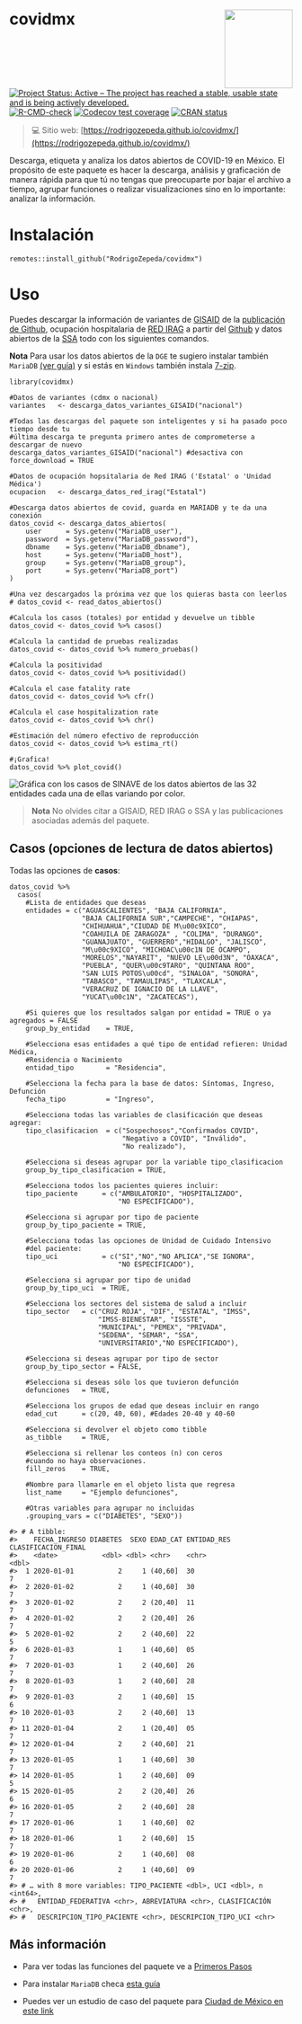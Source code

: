 # covidmx <img src="man/figures/covidmx.png" width="121px" height="140px" align="right" style="padding-left:10px;" />

<!-- badges: start -->
[![Project Status: Active – The project has reached a stable, usable state and is being actively developed.](https://www.repostatus.org/badges/latest/active.svg)](https://www.repostatus.org/#active)
[![R-CMD-check](https://github.com/RodrigoZepeda/covidmx/actions/workflows/R-CMD-check.yaml/badge.svg)](https://github.com/RodrigoZepeda/covidmx/actions/workflows/R-CMD-check.yaml)
[![Codecov test coverage](https://codecov.io/gh/RodrigoZepeda/covidmx/branch/MARIADB/graph/badge.svg)](https://app.codecov.io/gh/RodrigoZepeda/covidmx?branch=MARIADB)
[![CRAN status](https://www.r-pkg.org/badges/version/covidmx)](https://CRAN.R-project.org/package=covidmx)
<!-- badges: end -->

> :computer: Sitio web: [https://rodrigozepeda.github.io/covidmx/](https://rodrigozepeda.github.io/covidmx/)
  
Descarga, etiqueta y analiza los datos abiertos de COVID-19 en México. El propósito de este paquete es hacer la descarga, análisis y graficación de manera rápida para que tú no tengas que preocuparte por bajar el archivo a tiempo, agrupar funciones o realizar visualizaciones sino en lo importante: analizar la información. 

# Instalación

```{r}
remotes::install_github("RodrigoZepeda/covidmx")
```

# Uso 

Puedes descargar la información de variantes de [GISAID](www.gisaid.org) de la [publicación de Github](https://github.com/RodrigoZepeda/VariantesCovid), ocupación hospitalaria de [RED IRAG](https://www.gits.igg.unam.mx/red-irag-dashboard/reviewHome) a partir del [Github](https://github.com/RodrigoZepeda/CapacidadHospitalariaMX) y datos abiertos de la [SSA](https://datos.gob.mx/busca/dataset/informacion-referente-a-casos-covid-19-en-mexico) todo con los siguientes comandos.

**Nota** Para usar los datos abiertos de la `DGE` te sugiero instalar también `MariaDB` [(ver guía)](https://rodrigozepeda.github.io/covidmx/articles/Instalacion_de_MARIADB.html) y si estás en `Windows` también instala [7-zip](https://www.7-zip.org/). 

```{r}
library(covidmx)

#Datos de variantes (cdmx o nacional)
variantes   <- descarga_datos_variantes_GISAID("nacional")

#Todas las descargas del paquete son inteligentes y si ha pasado poco tiempo desde tu
#última descarga te pregunta primero antes de comprometerse a descargar de nuevo
descarga_datos_variantes_GISAID("nacional") #desactiva con force_download = TRUE

#Datos de ocupación hopsitalaria de Red IRAG ('Estatal' o 'Unidad Médica')
ocupacion   <- descarga_datos_red_irag("Estatal")

#Descarga datos abiertos de covid, guarda en MARIADB y te da una conexión
datos_covid <- descarga_datos_abiertos(
    user      = Sys.getenv("MariaDB_user"),
    password  = Sys.getenv("MariaDB_password"),
    dbname    = Sys.getenv("MariaDB_dbname"),
    host      = Sys.getenv("MariaDB_host"),
    group     = Sys.getenv("MariaDB_group"),
    port      = Sys.getenv("MariaDB_port")
) 

#Una vez descargados la próxima vez que los quieras basta con leerlos
# datos_covid <- read_datos_abiertos() 

#Calcula los casos (totales) por entidad y devuelve un tibble
datos_covid <- datos_covid %>% casos()

#Calcula la cantidad de pruebas realizadas
datos_covid <- datos_covid %>% numero_pruebas()

#Calcula la positividad
datos_covid <- datos_covid %>% positividad()

#Calcula el case fatality rate
datos_covid <- datos_covid %>% cfr()

#Calcula el case hospitalization rate
datos_covid <- datos_covid %>% chr()

#Estimación del número efectivo de reproducción
datos_covid <- datos_covid %>% estima_rt()

#¡Grafica!
datos_covid %>% plot_covid()
```

![Gráfica con los casos de SINAVE de los datos abiertos de las 32 entidades cada una de ellas variando por color.](man/figures/readme-nacional.png)

> **Nota** No olvides citar a GISAID, RED IRAG o SSA y las publicaciones asociadas además del paquete.

## Casos (opciones de lectura de datos abiertos)

Todas las opciones de **casos**:

```{r}
datos_covid %>% 
  casos(
    #Lista de entidades que deseas
    entidades = c("AGUASCALIENTES", "BAJA CALIFORNIA", 
                  "BAJA CALIFORNIA SUR","CAMPECHE", "CHIAPAS", 
                  "CHIHUAHUA","CIUDAD DE M\u00c9XICO",
                  "COAHUILA DE ZARAGOZA" , "COLIMA", "DURANGO", 
                  "GUANAJUATO", "GUERRERO","HIDALGO", "JALISCO", 
                  "M\u00c9XICO", "MICHOAC\u00c1N DE OCAMPO", 
                  "MORELOS","NAYARIT", "NUEVO LE\u00d3N", "OAXACA", 
                  "PUEBLA", "QUER\u00c9TARO", "QUINTANA ROO", 
                  "SAN LUIS POTOS\u00cd", "SINALOA", "SONORA",
                  "TABASCO", "TAMAULIPAS", "TLAXCALA", 
                  "VERACRUZ DE IGNACIO DE LA LLAVE", 
                  "YUCAT\u00c1N", "ZACATECAS"),
    
    #Si quieres que los resultados salgan por entidad = TRUE o ya agregados = FALSE
    group_by_entidad    = TRUE,
    
    #Selecciona esas entidades a qué tipo de entidad refieren: Unidad Médica, 
    #Residencia o Nacimiento
    entidad_tipo        = "Residencia", 
    
    #Selecciona la fecha para la base de datos: Síntomas, Ingreso, Defunción
    fecha_tipo          = "Ingreso",
     
    #Selecciona todas las variables de clasificación que deseas agregar:
    tipo_clasificacion  = c("Sospechosos","Confirmados COVID", 
                            "Negativo a COVID", "Inválido", 
                            "No realizado"),
    
    #Selecciona si deseas agrupar por la variable tipo_clasificacion
    group_by_tipo_clasificacion = TRUE,
    
    #Selecciona todos los pacientes quieres incluir:
    tipo_paciente      = c("AMBULATORIO", "HOSPITALIZADO", 
                           "NO ESPECIFICADO"),
    
    #Selecciona si agrupar por tipo de paciente
    group_by_tipo_paciente = TRUE,
    
    #Selecciona todas las opciones de Unidad de Cuidado Intensivo
    #del paciente:
    tipo_uci           = c("SI","NO","NO APLICA","SE IGNORA",
                           "NO ESPECIFICADO"),
    
    #Selecciona si agrupar por tipo de unidad
    group_by_tipo_uci  = TRUE,
    
    #Selecciona los sectores del sistema de salud a incluir
    tipo_sector   = c("CRUZ ROJA", "DIF", "ESTATAL", "IMSS", 
                      "IMSS-BIENESTAR", "ISSSTE", 
                      "MUNICIPAL", "PEMEX", "PRIVADA", 
                      "SEDENA", "SEMAR", "SSA", 
                      "UNIVERSITARIO","NO ESPECIFICADO"),
    
    #Selecciona si deseas agrupar por tipo de sector
    group_by_tipo_sector = FALSE,
    
    #Selecciona si deseas sólo los que tuvieron defunción
    defunciones   = TRUE,
    
    #Selecciona los grupos de edad que deseas incluir en rango
    edad_cut      = c(20, 40, 60), #Edades 20-40 y 40-60
    
    #Selecciona si devolver el objeto como tibble
    as_tibble     = TRUE,
    
    #Selecciona si rellenar los conteos (n) con ceros 
    #cuando no haya observaciones.
    fill_zeros    = TRUE,
    
    #Nombre para llamarle en el objeto lista que regresa
    list_name     = "Ejemplo defunciones",
    
    #Otras variables para agrupar no incluidas
    .grouping_vars = c("DIABETES", "SEXO"))
    
#> # A tibble: 
#>    FECHA_INGRESO DIABETES  SEXO EDAD_CAT ENTIDAD_RES CLASIFICACION_FINAL
#>    <date>           <dbl> <dbl> <chr>    <chr>                     <dbl>
#>  1 2020-01-01           2     1 (40,60]  30                            7
#>  2 2020-01-02           2     1 (40,60]  30                            7
#>  3 2020-01-02           2     2 (20,40]  11                            7
#>  4 2020-01-02           2     2 (20,40]  26                            7
#>  5 2020-01-02           2     2 (40,60]  22                            5
#>  6 2020-01-03           1     1 (40,60]  05                            7
#>  7 2020-01-03           1     2 (40,60]  26                            7
#>  8 2020-01-03           1     2 (40,60]  28                            7
#>  9 2020-01-03           2     1 (40,60]  15                            6
#> 10 2020-01-03           2     2 (40,60]  13                            7
#> 11 2020-01-04           2     1 (20,40]  05                            7
#> 12 2020-01-04           2     2 (40,60]  21                            7
#> 13 2020-01-05           1     1 (40,60]  30                            7
#> 14 2020-01-05           1     2 (40,60]  09                            5
#> 15 2020-01-05           2     2 (20,40]  26                            6
#> 16 2020-01-05           2     2 (40,60]  28                            7
#> 17 2020-01-06           1     1 (40,60]  02                            7
#> 18 2020-01-06           1     2 (40,60]  15                            7
#> 19 2020-01-06           2     1 (40,60]  08                            6
#> 20 2020-01-06           2     1 (40,60]  09                            7
#> # … with 8 more variables: TIPO_PACIENTE <dbl>, UCI <dbl>, n <int64>,
#> #   ENTIDAD_FEDERATIVA <chr>, ABREVIATURA <chr>, CLASIFICACIÓN <chr>,
#> #   DESCRIPCION_TIPO_PACIENTE <chr>, DESCRIPCION_TIPO_UCI <chr> 
```

## Más información

+ Para ver todas las funciones del paquete ve a [Primeros Pasos](https://rodrigozepeda.github.io/covidmx/articles/covidmx.html)

+ Para instalar `MariaDB` checa [esta guía](https://rodrigozepeda.github.io/covidmx/articles/Instalacion_de_MARIADB.html)

+ Puedes ver un estudio de caso del paquete para [Ciudad de México en este link](https://rodrigozepeda.github.io/covidmx/articles/Estudio_de_Caso_CDMX.html)

